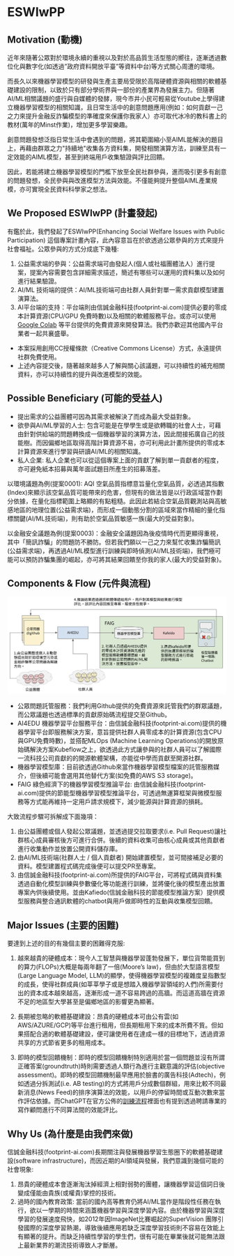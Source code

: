 # ESWIwPP


## Motivation (動機)

近年來隨著公眾對於環境永續的重視以及對於高品質生活型態的嚮往，逐漸透過數位化與數字化(如透過”政府資料開放平臺”等資料中台)等方式關心周遭的環境。

而長久以來機器學習模型的研發與生產主要局受限於高階硬體資源與相關的軟體基礎建設的限制，以致於只有部分學術界與一部份的產業界為發展主力。但隨著AI/ML相關議題的盛行與自媒體的發酵，現今市井小民可輕易從Youtube上學得建立機器學習模型的相關知識，且日常生活中的創意問題應用(例如：如何貢獻一己之力來提升金融反詐騙模型的準確度來保護你我家人）亦可取代冰冷的教科書上的教材(萬年的Minst作業)，增加更多學習樂趣。

創意問題發想泛指日常生活中會遇到的問題，將其範圍縮小至AIML能解決的題目上，再藉由群眾之力"持續地"收集各方資料集，開發相關演算方法，訓練至具有一定效能的AIML模型，甚至到終端用戶收集驗證與評比回饋。

因此，若能將建立機器學習模型的門檻下放至全民社群參與，進而吸引更多有創意的問題發想，全民參與與改進模型方法與效能。不僅能夠提升整個AIML產業規模，亦可實現全民資料科學家之想法。

## We Proposed ESWIwPP (計畫發起)

有鑑於此，我們發起了ESWIwPP(Enhancing Social Welfare Issues with Public Participation) 這個專案計畫內容，此內容意旨在於欲透過公眾參與的方式來提升社會福祉。公眾參與的方式分成底下幾種:

1. 公益需求端的參與：公益需求端可由發起人(個人或社福團體法人）進行提案，提案內容需要包含詳細需求描述，簡述有哪些可以運用的資料集以及如何進行結果驗證。
2. AI/ML 技術端的提供：AI/ML技術端可由社群人員針對單一需求貢獻模型建置演算法。
3. AI平台端的支持：平台端則由信誠金融科技(footprint-ai.com)提供必要的零成本計算資源(CPU/GPU 免費時數)以及相關的軟體服務平台。或亦可以使用[Google Colab](https://colab.research.google.com/?utm_source=scs-index) 等平台提供的免費資源來開發算法。我們亦歡迎其他國內平台業者一起共襄盛舉。

* 本案採用創用CC授權條款（Creative Commons License）方式，永遠提供社群免費使用。
*  上述內容提交後，隨著越來越多人了解與關心該議題，可以持續性的補充相關資料，亦可以持續性的提升與改進模型的效能。


## Possible Beneficiary (可能的受益人)

* 提出需求的公益團體可因為其需求被解決了而成為最大受益對象。
* 欲參與AI/ML學習的人士: 包含可能是在學學生或是欲轉職的社會人士，可藉由針對供給端的問題轉換成一個機器學習的演算方法，因此間接拓廣自己的技能樹。而因偏鄉地區取得高階計算資源不易，亦可利用此計畫所提供的零成本計算資源來進行學習與研讀AI/ML的相關知識。
* 私人企業: 私人企業也可以從這個專案上面的貢獻了解到單一貢獻者的程度，亦可避免紙本招募與萬年面試題目所產生的招募落差。


以環境議題為例(提案0001): AQI 空氣品質指標意旨量化空氣品質，必透過其指數(Index)來顯示該空氣品質可能帶來的危害，但現有的做法皆是以行政區域當作劃分依據，在量化指標範圍上略顯的有點粗糙。此因此若結合空氣品質觀測站與高敏感地區的地理位置(公益需求端)，而形成一個動態分割的區域來當作精細的量化指標關鍵(AI/ML技術端)，則有助於空氣品質敏感一族(最大的受益對象)。

以金融安全議題為例(提案0003)：金融安全議題因為後疫情時代而更顯得重視，其中「簡訊詐騙」的問題防不勝防。但若我們願以一己之力來幫忙收集詐騙簡訊(公益需求端)，再透過AI/ML模型進行訓練與即時偵測(AI/ML技術端)，我們極可能可以預防詐騙集團的崛起，亦可將其結果回饋至你我的家人(最大的受益對象)。


## Components  & Flow (元件與流程)

![流程圖](img/architecture.png)

* 公眾問題託管服務：我們利用Github提供的免費資源來託管我們的群眾議題，而公眾議題也透過標準的貢獻原始碼流程提交至Github。
* AI4EDU 機器學習平台服務平台：由信誠金融科技(footprint-ai.com)提供的機器學習平台即服務解決方案，意旨提供社群人員零成本的計算資源(包含CPU與GPU免費時數)，並搭配MLOps (Machine Learning Operations)的開放原始碼解決方案Kubeflow之上，欲透過此方式讓參與的社群人員可以了解國際一流科技公司貢獻的的開源軟體架構，亦能從中學而貢獻至開源社群。
* 機器學習模型庫：目前欲透過Github來當作機器學習模型檔案的託管服務媒介，但後續可能會選用其他替代方案(如免費的AWS S3 storage)。
* FAIG 綠色經濟下的機器學習模型推論平台: 由信誠金融科技(footprint-ai.com)提供的節能型機器學習模型推論平台，可透過無運算框架與微模型服務等方式能再維持一定用戶請求規模下，減少能源與計算資源的損耗。

大致流程步驟可拆解成下面幾項：
1. 由公益團體或個人發起公眾議題，並透過提交拉取要求(i.e. Pull Request)讓社群核心成員審核後方可進行合併。後續的資料收集可由核心成員或其他貢獻者進行收集動作並放置公開資料儲存庫。
2. 由AI/ML技術端(社群人士 / 個人貢獻者) 開始建置模型，並可間接補足必要的資料。模型建置程式碼完成後便可以提交PR至專案。
3. 由信誠金融科技(footprint-ai.com)所提供的FAIG平台，可將程式碼與資料集透過自動化模型訓練與參數優化等功能進行訓練，並將優化後的模型產出放置專案內供後續使用。並由Kafiedo(信誠金融科技的節能模型推論方案）提供模型服務與整合通訊軟體的chatbot與用戶做即時性的互動與收集模型回饋。


## Major Issues (主要的困難)

要達到上述的目的有幾個主要的困難得克服:

1. 越來越貴的硬體成本：現今人工智慧與機器學習蓬勃發展下，單位貨幣能買到的算力(FLOPs)大概是每兩年翻了一倍(Moore’s law)，但由於大型語言模型(Large Language Model, LLM)的顯學，使得機器學習模型的複雜度呈指數型的成長，使得社群成員(如莘莘學子或是想踏入機器學習領域的人們)所需要付出的資本成本越來越高，逐漸形成一道不容易跨過的高牆。而這道高牆在資源不足的地區型大學甚至是偏鄉地區的影響更為顯著。

2. 長期被忽略的軟體基礎建設：昂貴的硬體成本可由公有雲(如 AWS/AZURE/GCP)等平台進行租用，但長期租用下來的成本所費不貲。但如果搭配合適的軟體基礎建設，便可讓使用者在達成一樣的目標地下，透過資源共享的方式節省更多的租用成本。

3. 即時的模型回饋機制：即時的模型回饋機制特別適用於當一個問題並沒有所謂正確答案(groundtruth)時則需要透過人類行為進行主觀意識的評估(objective assessment)。即時的模型回饋機制最早應用於臉書的廣告科技(Adtech)，例如透過分拆測試(i.e. AB testing)的方式將用戶分成數個群組，用來比較不同最新消息(News Feed)的排序演算法的效能，以用戶的停留時間或互動次數來當作評估依據。而ChatGPT在官方公佈的[訓練流程](https://openai.com/blog/chatgpt)裡面也有提到透過聘請專業的寫作顧問進行不同算法間的效能評比。




## Why Us (為什麼是由我們來做)

信誠金融科技(footprint-ai.com)長期關注與發展機器學習生態圈下的軟體基礎建設(software infrastructure)，而因近期的AI領域與發展，我們意識到幾個可能的社會現象:

1. 昂貴的硬體成本會逐漸淘汰掉經濟上相對弱勢的團體，讓機器學習這個詞日後變成僅能由貴族(或權貴)掌控的技術。
2. 過時的國內教育政策: 當前的國內高等教育仍將AI/ML當作是階段性任務在執行，欲以一學期的時間來涵蓋機器學習與深度學習內容。由於機器學習與深度學習的發展速度飛快，如2012年因ImageNet比賽崛起的SuperVision 團隊引發國際的深度學習熱潮，導致後續應用若缺乏深度學習技術則不容易在效能上有顯著的提升。而缺乏持續性學習的學生們，很有可能在畢業後就可能無法跟上最新業界的潮流技術導致人才斷層。
